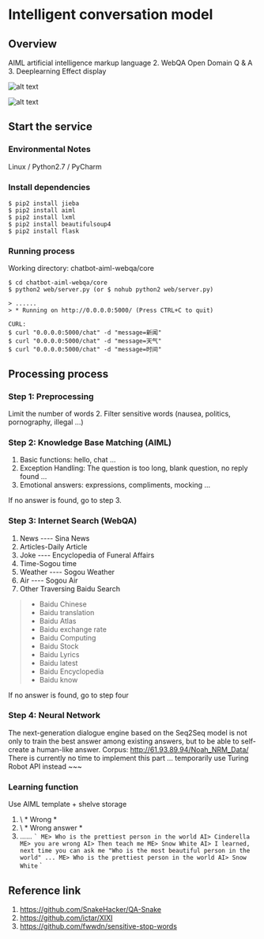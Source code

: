 # Intelligent conversation model

## Overview
AIML artificial intelligence markup language
2. WebQA Open Domain Q & A
3. Deeplearning
Effect display

![alt text](docs/1.png "title")

![alt text](docs/2.png "title")

## Start the service
### Environmental Notes
Linux / Python2.7 / PyCharm

### Install dependencies
```
$ pip2 install jieba
$ pip2 install aiml
$ pip2 install lxml
$ pip2 install beautifulsoup4
$ pip2 install flask
```


### Running process
Working directory: chatbot-aiml-webqa/core
```
$ cd chatbot-aiml-webqa/core
$ python2 web/server.py (or $ nohub python2 web/server.py)

> ......
> * Running on http://0.0.0.0:5000/ (Press CTRL+C to quit)

CURL:
$ curl "0.0.0.0:5000/chat" -d "message=新闻"
$ curl "0.0.0.0:5000/chat" -d "message=天气"
$ curl "0.0.0.0:5000/chat" -d "message=时间"
```

## Processing process
### Step 1: Preprocessing
Limit the number of words
2. Filter sensitive words (nausea, politics, pornography, illegal ...)

### Step 2: Knowledge Base Matching (AIML)
1. Basic functions: hello, chat ...
2. Exception Handling: The question is too long, blank question, no reply found ...
3. Emotional answers: expressions, compliments, mocking ...

If no answer is found, go to step 3.

### Step 3: Internet Search (WebQA)
1. News ---- Sina News
2. Articles-Daily Article
3. Joke ---- Encyclopedia of Funeral Affairs
4. Time-Sogou time
5. Weather ---- Sogou Weather
6. Air ---- Sogou Air
7. Other Traversing Baidu Search
> * Baidu Chinese
> * Baidu translation
> * Baidu Atlas
> * Baidu exchange rate
> * Baidu Computing
> * Baidu Stock
> * Baidu Lyrics
> * Baidu latest
> * Baidu Encyclopedia
> * Baidu know

If no answer is found, go to step four

### Step 4: Neural Network
The next-generation dialogue engine based on the Seq2Seq model is not only to train the best answer among existing answers, but to be able to self-create a human-like answer.
Corpus: http://61.93.89.94/Noah_NRM_Data/
There is currently no time to implement this part ... temporarily use Turing Robot API instead ~~~

### Learning function
Use AIML template + shelve storage
1. \ * Wrong *
2. \ * Wrong answer *
3. ......
`` `
ME> Who is the prettiest person in the world
AI> Cinderella
ME> you are wrong
AI> Then teach me
ME> Snow White
AI> I learned, next time you can ask me "Who is the most beautiful person in the world" ...
ME> Who is the prettiest person in the world
AI> Snow White
`` `

## Reference link
1. https://github.com/SnakeHacker/QA-Snake
2. https://github.com/ictar/XIXI
3. https://github.com/fwwdn/sensitive-stop-words
